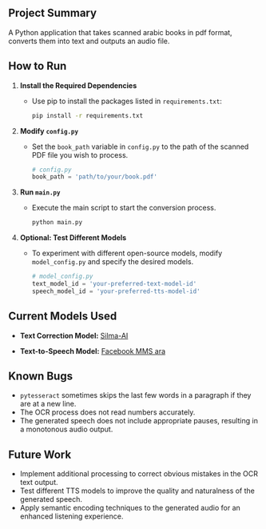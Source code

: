 ## Project Summary

A Python application that takes scanned arabic books in pdf format, converts them into text and outputs an audio file.

## How to Run

1. **Install the Required Dependencies**

   - Use pip to install the packages listed in `requirements.txt`:

     ```bash
     pip install -r requirements.txt
     ```

2. **Modify `config.py`**

   - Set the `book_path` variable in `config.py` to the path of the scanned PDF file you wish to process.

     ```python
     # config.py
     book_path = 'path/to/your/book.pdf'
     ```

3. **Run `main.py`**

   - Execute the main script to start the conversion process.

     ```bash
     python main.py
     ```

4. **Optional: Test Different Models**

   - To experiment with different open-source models, modify `model_config.py` and specify the desired models.

     ```python
     # model_config.py
     text_model_id = 'your-preferred-text-model-id'
     speech_model_id = 'your-preferred-tts-model-id'
     ```
## Current Models Used

- **Text Correction Model:** [Silma-AI](https://huggingface.co/silma-ai/SILMA-9B-Instruct-v1.0)

- **Text-to-Speech Model:** [Facebook MMS ara](https://huggingface.co/facebook/mms-tts-ara)

## Known Bugs

- `pytesseract` sometimes skips the last few words in a paragraph if they are at a new line.
- The OCR process does not read numbers accurately.
- The generated speech does not include appropriate pauses, resulting in a monotonous audio output.

## Future Work

- Implement additional processing to correct obvious mistakes in the OCR text output.
- Test different TTS models to improve the quality and naturalness of the generated speech.
- Apply semantic encoding techniques to the generated audio for an enhanced listening experience.

